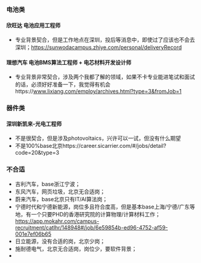 ### 电池类
#### 欣旺达 电池应用工程师 
- 专业背景契合，但是工作地点在深圳，投后等消息中，即使过了应该也不会去深圳；https://sunwodacampus.zhiye.com/personal/deliveryRecord
#### 理想汽车 电池BMS算法工程师 + 电芯材料开发设计师
- 专业背景非常契合，涉及两个我都了解的领域，如果不卡专业能进笔试和面试的话，必须好好准备一下，我觉得有机会https://www.lixiang.com/employ/archives.html?type=3&fromJob=1
### 器件类
#### 深圳新凯来-光电工程师
- 不是很契合，但是涉及photovoltaics，兴许可以一试，但没有什么期望
- 不是100%base北京https://career.sicarrier.com/#/jobs/detail?code=20&type=3



### 不合适
- 吉利汽车，base浙江宁波；
- 东风汽车，网页垃圾，北京无合适岗；
- 蔚来汽车，base北京只有IT/AI算法岗；
- 宁德时代和宁德新能源，岗位多且符合度高，但是基本base上海/宁德/广东等地，有一个只要PHD的香港研究院的计算物理/计算材料工作；https://app.mokahr.com/campus-recruitment/catlhr/148948#/job/6e59854b-ed96-4752-af59-001e7ef06b65
- 日立能源，没有合适的岗，北京少岗；
- 施耐德电气，北京无合适岗，岗位少，要软件背景；
- 